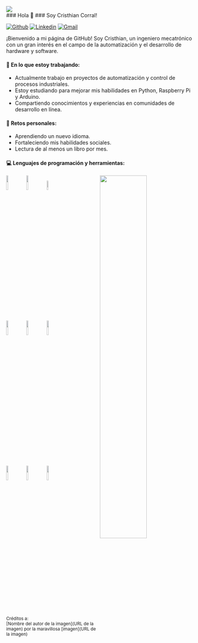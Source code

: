 <div style="text-align:center;">
  <img src="https://media.giphy.com/media/11pIIEAHWERuhi/giphy.gif" style="display:block; margin:auto;">
</div>
### Hola 👋 
### Soy Cristhian Corral!

[![Github](https://img.shields.io/badge/-Github-000?style=flat&logo=Github&logoColor=white)](https://github.com/tu_usuario)
[![Linkedin](https://img.shields.io/badge/-LinkedIn-blue?style=flat&logo=Linkedin&logoColor=white)](https://www.linkedin.com/in/tu_perfil/)
[![Gmail](https://img.shields.io/badge/-Gmail-c14438?style=flat&logo=Gmail&logoColor=white)](mailto:tu_correo@gmail.com)

¡Bienvenido a mi página de GitHub! Soy Cristhian, un ingeniero mecatrónico con un gran interés en el campo de la automatización y el desarrollo de hardware y software.


#### 🌱 En lo que estoy trabajando: 
- Actualmente trabajo en proyectos de automatización y control de procesos industriales.
- Estoy estudiando para mejorar mis habilidades en Python, Raspberry Pi y Arduino.
- Compartiendo conocimientos y experiencias en comunidades de desarrollo en línea.

#### :muscle: Retos personales:
- Aprendiendo un nuevo idioma.
- Fortaleciendo mis habilidades sociales.
- Lectura de al menos un libro por mes.

#### :computer: Lenguajes de programación y herramientas: 
<p>
	<img width="50%" align="right" src="https://github-readme-stats.vercel.app/api?username=tu_usuario&show_icons=true&hide_border=true" />

<code><img width="10%" src="https://www.vectorlogo.zone/logos/python/python-ar21.svg"></code>
<code><img width="10%" src="https://www.vectorlogo.zone/logos/raspberrypi/raspberrypi-ar21.svg"></code>
<code><img width="8%" src="https://www.vectorlogo.zone/logos/arduino/arduino-ar21.svg"></code>
<br />
<code><img width="10%" src="https://www.vectorlogo.zone/logos/mysql/mysql-ar21.svg"></code>
<code><img width="10%" src="https://www.vectorlogo.zone/logos/postgresql/postgresql-ar21.svg"></code>
<code><img width="10%" src="https://www.vectorlogo.zone/logos/mongodb/mongodb-ar21.svg"></code>
<br />
<code><img width="10%" src="https://www.vectorlogo.zone/logos/apache_spark/apache_spark-ar21.svg"></code>
<code><img width="10%" src="https://www.vectorlogo.zone/logos/git-scm/git-scm-ar21.svg"></code>
<code><img width="10%" src="https://www.vectorlogo.zone/logos/visualstudio_code/visualstudio_code-ar21.svg"></code>
</p>

<sub>Créditos a: <br/>[Nombre del autor de la imagen](URL de la imagen) por la maravillosa [imagen](URL de la imagen)</sub>

